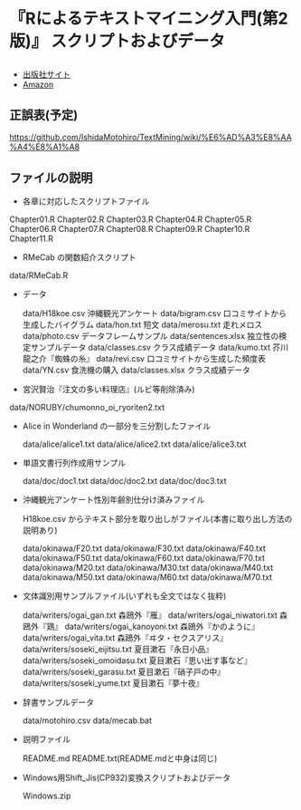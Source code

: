 # 『Rによるテキストマイニング入門(第2版)』 スクリプトおよびデータ

##
- [出版社サイト](http://www.morikita.co.jp/books/book/3169)
- [Amazon](https://www.amazon.co.jp/dp/4627848420/)

## 正誤表(予定)

https://github.com/IshidaMotohiro/TextMining/wiki/%E6%AD%A3%E8%AA%A4%E8%A1%A8

## ファイルの説明


- 各章に対応したスクリプトファイル

Chapter01.R
 Chapter02.R
 Chapter03.R
 Chapter04.R
 Chapter05.R
 Chapter06.R
 Chapter07.R
 Chapter08.R
 Chapter09.R
 Chapter10.R
 Chapter11.R

- RMeCab の関数紹介スクリプト

data/RMeCab.R

- データ

  data/H18koe.csv      沖縄観光アンケート
  data/bigram.csv      口コミサイトから生成したバイグラム
  data/hon.txt         短文
  data/merosu.txt      走れメロス
  data/photo.csv       データフレームサンプル
  data/sentences.xlsx  独立性の検定サンプルデータ
  data/classes.csv     クラス成績データ
  data/kumo.txt        芥川龍之介『蜘蛛の糸』
  data/revi.csv        口コミサイトから生成した頻度表
  data/YN.csv          食洗機の購入
  data/classes.xlsx    クラス成績データ
  
- 宮沢賢治『注文の多い料理店』(ルビ等削除済み)

data/NORUBY/chumonno_oi_ryoriten2.txt

- Alice in Wonderland の一部分を三分割したファイル

  data/alice/alice1.txt
  data/alice/alice2.txt
  data/alice/alice3.txt

- 単語文書行列作成用サンプル

  data/doc/doc1.txt
  data/doc/doc2.txt
  data/doc/doc3.txt

- 沖縄観光アンケート性別年齢別仕分け済みファイル

  H18koe.csv からテキスト部分を取り出しがファイル(本書に取り出し方法の説明あり)

  data/okinawa/F20.txt 
  data/okinawa/F30.txt
  data/okinawa/F40.txt
  data/okinawa/F50.txt
  data/okinawa/F60.txt
  data/okinawa/F70.txt
  data/okinawa/M20.txt
  data/okinawa/M30.txt
  data/okinawa/M40.txt
  data/okinawa/M50.txt
  data/okinawa/M60.txt
  data/okinawa/M70.txt

- 文体識別用サンプルファイル(いずれも全文ではなく抜粋) 

  data/writers/ogai_gan.txt               森鴎外『雁』
  data/writers/ogai_niwatori.txt          森鴎外『鶏』
  data/writers/ogai_kanoyoni.txt          森鴎外『かのように』
  data/writers/ogai_vita.txt              森鴎外『ヰタ・セクスアリス』
  data/writers/soseki_eijitsu.txt         夏目漱石『永日小品』
  data/writers/soseki_omoidasu.txt        夏目漱石『思い出す事など』
  data/writers/soseki_garasu.txt          夏目漱石『硝子戸の中』
  data/writers/soseki_yume.txt            夏目漱石『夢十夜』

- 辞書サンプルデータ

  data/motohiro.csv
  data/mecab.bat 

- 説明ファイル

  README.md
  README.txt(README.mdと中身は同じ)
  
- Windows用Shift_Jis(CP932)変換スクリプトおよびデータ

  Windows.zip
